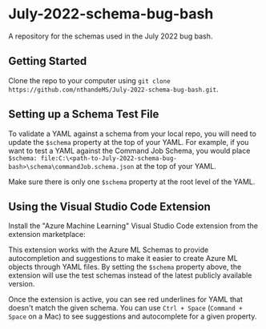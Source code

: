 # July-2022-schema-bug-bash
A repository for the schemas used in the July 2022 bug bash.

## Getting Started

 Clone the repo to your computer using `git clone https://github.com/nthandeMS/July-2022-schema-bug-bash.git`.

## Setting up a Schema Test File

To validate a YAML against a schema from your local repo, you will need to update the `$schema` property at the top of your YAML.
For example, if you want to test a YAML against the Command Job Schema, you would place `$schema: file:C:\<path-to-July-2022-schema-bug-bash>\schema\commandJob.schema.json` at the top of your YAML.

Make sure there is only one `$schema` property at the root level of the YAML.

## Using the Visual Studio Code Extension

Install the "Azure Machine Learning" Visual Studio Code extension from the extension marketplace:

This extension works with the Azure ML Schemas to provide autocompletion and suggestions to make it easier to create Azure ML objects through YAML files. By setting the `$schema` property above, the extension will use the test schemas instead of the latest publicly available version.

Once the extension is active, you can see red underlines for YAML that doesn't match the given schema. You can use `Ctrl + Space` (`Command + Space` on a Mac) to see suggestions and autocomplete for a given property.


